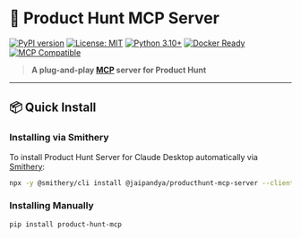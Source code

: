 # 🚀 Product Hunt MCP Server

[![PyPI version](https://img.shields.io/pypi/v/product-hunt-mcp.svg)](https://pypi.org/project/product-hunt-mcp/)
[![License: MIT](https://img.shields.io/badge/License-MIT-yellow.svg)](LICENSE)
[![Python 3.10+](https://img.shields.io/badge/python-3.10%2B-blue.svg)](https://www.python.org/)
[![Docker Ready](https://img.shields.io/badge/docker-ready-blue)](Dockerfile)
[![MCP Compatible](https://img.shields.io/badge/MCP-compatible-brightgreen)](https://modelcontextprotocol.io/)

> **A plug-and-play [MCP](https://modelcontextprotocol.io/) server for Product Hunt**

---

## 📦 Quick Install

### Installing via Smithery

To install Product Hunt Server for Claude Desktop automatically via [Smithery](https://smithery.ai/server/@jaipandya/producthunt-mcp-server):

```bash
npx -y @smithery/cli install @jaipandya/producthunt-mcp-server --client claude
```

### Installing Manually
```bash
pip install product-hunt-mcp
```
